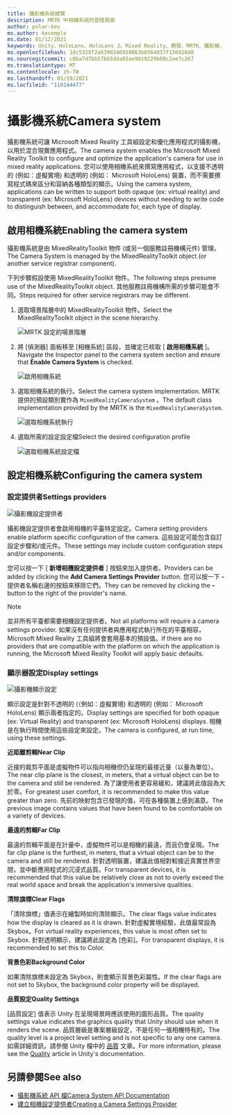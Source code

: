 ```yaml
---
title: 攝影機系統總覽
description: MRTK 中相機系統的登陸頁面
author: polar-kev
ms.author: kesemple
ms.date: 01/12/2021
keywords: Unity、HoloLens、HoloLens 2、Mixed Reality、開發、MRTK、攝影機、
ms.openlocfilehash: 1dc5328f2a6390246918063b6564837f150d28d8
ms.sourcegitcommit: c0ba7d7bb57bb5dda65ee9019229b68c2ee7c267
ms.translationtype: MT
ms.contentlocale: zh-TW
ms.lasthandoff: 05/19/2021
ms.locfileid: "110144477"
---
```

# <a name="camera-system"></a><span data-ttu-id="de713-104">攝影機系統</span><span class="sxs-lookup"><span data-stu-id="de713-104">Camera system</span></span>

<span data-ttu-id="de713-105">攝影機系統可讓 Microsoft Mixed Reality 工具組設定和優化應用程式的攝影機，以用於混合現實應用程式。</span><span class="sxs-lookup"><span data-stu-id="de713-105">The camera system enables the Microsoft Mixed Reality Toolkit to configure and optimize the application's camera for use in mixed reality applications.</span></span> <span data-ttu-id="de713-106">您可以使用相機系統來撰寫應用程式，以支援不透明的 (例如：虛擬實境) 和透明的 (例如： Microsoft HoloLens) 裝置，而不需要撰寫程式碼來區分和容納各種類型的顯示。</span><span class="sxs-lookup"><span data-stu-id="de713-106">Using the camera system, applications can be written to support both opaque (ex: virtual reality) and transparent (ex: Microsoft HoloLens) devices without needing to write code to distinguish between, and accommodate for, each type of display.</span></span>

## <a name="enabling-the-camera-system"></a><span data-ttu-id="de713-107">啟用相機系統</span><span class="sxs-lookup"><span data-stu-id="de713-107">Enabling the camera system</span></span>

<span data-ttu-id="de713-108">攝影機系統是由 MixedRealityToolkit 物件 (或另一個服務註冊機構元件) 管理。</span><span class="sxs-lookup"><span data-stu-id="de713-108">The Camera System is managed by the MixedRealityToolkit object (or another service registrar component).</span></span>

<span data-ttu-id="de713-109">下列步驟假設使用 MixedRealityToolkit 物件。</span><span class="sxs-lookup"><span data-stu-id="de713-109">The following steps presume use of the MixedRealityToolkit object.</span></span> <span data-ttu-id="de713-110">其他服務註冊機構所需的步驟可能會不同。</span><span class="sxs-lookup"><span data-stu-id="de713-110">Steps required for other service registrars may be different.</span></span>

1. <span data-ttu-id="de713-111">選取場景階層中的 MixedRealityToolkit 物件。</span><span class="sxs-lookup"><span data-stu-id="de713-111">Select the MixedRealityToolkit object in the scene hierarchy.</span></span>

    ![MRTK 設定的場景階層](../images/MRTK_ConfiguredHierarchy.png)

2. <span data-ttu-id="de713-113">將 [偵測器] 面板移至 [相機系統] 區段，並確定已核取 [ **啟用相機系統** ]。</span><span class="sxs-lookup"><span data-stu-id="de713-113">Navigate the Inspector panel to the camera system section and ensure that **Enable Camera System** is checked.</span></span>

    ![啟用相機系統](../images/camera-system/EnableCameraSystem.png)

3. <span data-ttu-id="de713-115">選取相機系統的執行。</span><span class="sxs-lookup"><span data-stu-id="de713-115">Select the camera system implementation.</span></span> <span data-ttu-id="de713-116">MRTK 提供的預設類別實作為 `MixedRealityCameraSystem` 。</span><span class="sxs-lookup"><span data-stu-id="de713-116">The default class implementation provided by the MRTK is the `MixedRealityCameraSystem`.</span></span>

    ![選取相機系統執行](../images/camera-system/SelectCameraSystemType.png)

4. <span data-ttu-id="de713-118">選取所需的設定設定檔</span><span class="sxs-lookup"><span data-stu-id="de713-118">Select the desired configuration profile</span></span>

    ![選取相機系統設定檔](../images/camera-system/SelectCameraProfile.png)

## <a name="configuring-the-camera-system"></a><span data-ttu-id="de713-120">設定相機系統</span><span class="sxs-lookup"><span data-stu-id="de713-120">Configuring the camera system</span></span>

### <a name="settings-providers"></a><span data-ttu-id="de713-121">設定提供者</span><span class="sxs-lookup"><span data-stu-id="de713-121">Settings providers</span></span>

![攝影機設定提供者](../images/camera-system/CameraSettingsProviders.png)

<span data-ttu-id="de713-123">攝影機設定提供者會啟用相機的平臺特定設定。</span><span class="sxs-lookup"><span data-stu-id="de713-123">Camera setting providers enable platform specific configuration of the camera.</span></span> <span data-ttu-id="de713-124">這些設定可能包含自訂設定步驟和/或元件。</span><span class="sxs-lookup"><span data-stu-id="de713-124">These settings may include custom configuration steps and/or components.</span></span>

<span data-ttu-id="de713-125">您可以按一下 [ **新增相機設定提供者** ] 按鈕來加入提供者。</span><span class="sxs-lookup"><span data-stu-id="de713-125">Providers can be added by clicking the **Add Camera Settings Provider** button.</span></span> <span data-ttu-id="de713-126">您可以按一下 **-** 提供者名稱右邊的按鈕來移除它們。</span><span class="sxs-lookup"><span data-stu-id="de713-126">They can be removed by clicking the **-** button to the right of the provider's name.</span></span>

> [!Note]
> <span data-ttu-id="de713-127">並非所有平臺都需要相機設定提供者。</span><span class="sxs-lookup"><span data-stu-id="de713-127">Not all platforms will require a camera settings provider.</span></span> <span data-ttu-id="de713-128">如果沒有任何提供者與應用程式執行所在的平臺相容，Microsoft Mixed Reality 工具組將會套用基本的預設值。</span><span class="sxs-lookup"><span data-stu-id="de713-128">If there are no providers that are compatible with the platform on which the application is running, the Microsoft Mixed Reality Toolkit will apply basic defaults.</span></span>

### <a name="display-settings"></a><span data-ttu-id="de713-129">顯示器設定</span><span class="sxs-lookup"><span data-stu-id="de713-129">Display settings</span></span>

![攝影機顯示設定](../images/camera-system/CameraDisplaySettings.png)

<span data-ttu-id="de713-131">顯示設定是針對不透明的 (（例如：虛擬實境) 和透明的 (例如： Microsoft HoloLens) 顯示兩者指定的。</span><span class="sxs-lookup"><span data-stu-id="de713-131">Display settings are specified for both opaque (ex: Virtual Reality) and transparent (ex: Microsoft HoloLens) displays.</span></span> <span data-ttu-id="de713-132">相機是在執行時間使用這些設定來設定。</span><span class="sxs-lookup"><span data-stu-id="de713-132">The camera is configured, at run time, using these settings.</span></span>

<span data-ttu-id="de713-133">**近距離剪輯**</span><span class="sxs-lookup"><span data-stu-id="de713-133">**Near Clip**</span></span>

<span data-ttu-id="de713-134">近接的裁剪平面是虛擬物件可以指向相機但仍呈現的最接近量（以量為單位）。</span><span class="sxs-lookup"><span data-stu-id="de713-134">The near clip plane is the closest, in meters, that a virtual object can be to the camera and still be rendered.</span></span> <span data-ttu-id="de713-135">為了讓使用者更容易緩和，建議將此值設為大於零。</span><span class="sxs-lookup"><span data-stu-id="de713-135">For greatest user comfort, it is recommended to make this value greater than zero.</span></span> <span data-ttu-id="de713-136">先前的映射包含已發現的值，可在各種裝置上感到滿意。</span><span class="sxs-lookup"><span data-stu-id="de713-136">The previous image contains values that have been found to be comfortable on a variety of devices.</span></span>

<span data-ttu-id="de713-137">**最遠的剪輯**</span><span class="sxs-lookup"><span data-stu-id="de713-137">**Far Clip**</span></span>

<span data-ttu-id="de713-138">最遠的剪輯平面是在計量中，虛擬物件可以是相機的最遠，而且仍會呈現。</span><span class="sxs-lookup"><span data-stu-id="de713-138">The far clip plane is the furthest, in meters, that a virtual object can be to the camera and still be rendered.</span></span> <span data-ttu-id="de713-139">針對透明裝置，建議此值相對較接近真實世界空間，並中斷應用程式的沉浸式品質。</span><span class="sxs-lookup"><span data-stu-id="de713-139">For transparent devices, it is recommended that this value be relatively close as not to overly exceed the real world space and break the application's immersive qualities.</span></span>

<span data-ttu-id="de713-140">**清除旗標**</span><span class="sxs-lookup"><span data-stu-id="de713-140">**Clear Flags**</span></span>

<span data-ttu-id="de713-141">「清除旗標」值表示在繪製時如何清除顯示。</span><span class="sxs-lookup"><span data-stu-id="de713-141">The clear flags value indicates how the display is cleared as it is drawn.</span></span> <span data-ttu-id="de713-142">針對虛擬實境經驗，此值最常設為 Skybox。</span><span class="sxs-lookup"><span data-stu-id="de713-142">For virtual reality experiences, this value is most often set to Skybox.</span></span> <span data-ttu-id="de713-143">針對透明顯示，建議將此設定為 [色彩]。</span><span class="sxs-lookup"><span data-stu-id="de713-143">For transparent displays, it is recommended to set this to Color.</span></span>

<span data-ttu-id="de713-144">**背景色彩**</span><span class="sxs-lookup"><span data-stu-id="de713-144">**Background Color**</span></span>

<span data-ttu-id="de713-145">如果清除旗標未設定為 Skybox，則會顯示背景色彩屬性。</span><span class="sxs-lookup"><span data-stu-id="de713-145">If the clear flags are not set to Skybox, the background color property will be displayed.</span></span>

<span data-ttu-id="de713-146">**品質設定**</span><span class="sxs-lookup"><span data-stu-id="de713-146">**Quality Settings**</span></span>

<span data-ttu-id="de713-147">[品質設定] 值表示 Unity 在呈現場景時應該使用的圖形品質。</span><span class="sxs-lookup"><span data-stu-id="de713-147">The quality settings value indicates the graphics quality that Unity should use when it renders the scene.</span></span> <span data-ttu-id="de713-148">品質層級是專案層級設定，不是任何一張相機特有的。</span><span class="sxs-lookup"><span data-stu-id="de713-148">The quality level is a project level setting and is not specific to any one camera.</span></span> <span data-ttu-id="de713-149">如需詳細資訊，請參閱 Unity 檔中的 [品質](https://docs.unity3d.com/Manual/class-QualitySettings.html) 文章。</span><span class="sxs-lookup"><span data-stu-id="de713-149">For more information, please see the [Quality](https://docs.unity3d.com/Manual/class-QualitySettings.html) article in Unity's documentation.</span></span>

## <a name="see-also"></a><span data-ttu-id="de713-150">另請參閱</span><span class="sxs-lookup"><span data-stu-id="de713-150">See also</span></span>

- [<span data-ttu-id="de713-151">攝影機系統 API 檔</span><span class="sxs-lookup"><span data-stu-id="de713-151">Camera System API Documentation</span></span>](xref:Microsoft.MixedReality.Toolkit.CameraSystem)
- [<span data-ttu-id="de713-152">建立相機設定提供者</span><span class="sxs-lookup"><span data-stu-id="de713-152">Creating a Camera Settings Provider</span></span>](create-settings-provider.md)
